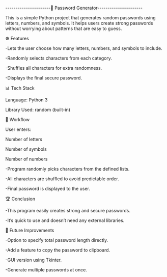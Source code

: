 ----------------------🔑 Password Generator----------------------

This is a simple Python project that generates random passwords using letters, numbers, and symbols.
It helps users create strong passwords without worrying about patterns that are easy to guess.

⚙️ Features

-Lets the user choose how many letters, numbers, and symbols to include.

-Randomly selects characters from each category.

-Shuffles all characters for extra randomness.

-Displays the final secure password.

📊 Tech Stack

Language: Python 3

Library Used: random (built-in)

🚀 Workflow

User enters:

Number of letters

Number of symbols

Number of numbers

-Program randomly picks characters from the defined lists.

-All characters are shuffled to avoid predictable order.

-Final password is displayed to the user.

🏆 Conclusion

-This program easily creates strong and secure passwords.

-It’s quick to use and doesn’t need any external libraries.

🔮 Future Improvements

-Option to specify total password length directly.

-Add a feature to copy the password to clipboard.

-GUI version using Tkinter.

-Generate multiple passwords at once.
